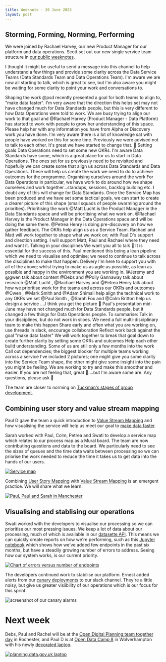 ```yaml
---
title: Weeknote - 30 June 2023
layout: post
---
```


## Storming, Forming, Norming, Performing

We were joined by Rachael Harvey, our new Product Manager for our platform and data operations. Scott set out our new single service team structure in [our public weeknotes](https://digital-land.github.io/data-standards/weeknote/2023/06/30/weeknote.html).
    
I thought it might be useful to send a message into this channel to help understand a few things and provide some clarity across the Data Service Teams (Data Standards Team and Data Operations Team).  I'm aware we are now all starting to talk, which is great to see, but I'm also aware you might be waiting for some clarity to point your work and conversations to.

Shaping the work
@psd
 recently presented a goal for both teams to align to, "make data faster". I'm very aware that the direction this helps set may not have changed much for Data Standards people, but this is very different to how Data Operations were told to work. We are busy trying to align our work to that goal and 
@Rachael Harvey
 (Product Manager - Data Platform) has started to work with people to grow her understanding of this space. Please help her with any information you have from Alpha or Discovery work you have done. I'm very aware there is a lot of knowledge sat with people have worked on this for some time. Previously we were advised not to talk to each other. It's great we have started to change that. :slightly_smiling_face:
Setting goals
Data Operations need to set some new OKRs. I'm aware Data Standards have some, which is a great place for us to start in Data Operations. The ones set for us previously need to be revisited and hopefully we can create some that align us across Data Standards and Data Operations. These will help us create the work we need to do to achieve outcomes for the programme.
Organising ourselves around the work
For Data Operations in particular, we have work to do around how we shape ourselves and work together...standups, sessions, backlog building etc. I doubt any of this will change for Data Standards. Once the Service Map has been produced and we have set some tactical goals, we can start to create a clearer picture of this shape (small squads of people swarming around the priorities).
Prioritising the work
@Matt Lucht
 is the Product Manager in the Data Standards space and will be prioritising what we work on. 
@Rachael Harvey
 is the Product Manager in the Data Operations space and will be doing the same there. 
@Petrea Henry
 is doing pre-discovery on how we gather feedback. The OKRs help align us as a Service Team. Rachael and Matt will work together to shape what we work on; with Paul D's support and direction setting. I will support Matt, Paul and Rachael where they need and want it.
Talking in your disciplines
We want you all to talk :slightly_smiling_face: It is essential for the success of this. Paul mentioned this being a lean pipeline which we need to visualise and optimise; we need to continue to talk across the disciplines to make that happen.
Delivery
I'm here to support you with all of the above; whilst trying to make us as agile as possible, as lean as possible and happy in the environment you are working in.
@Jeremy
 and 
@gwen
 talk about content
@Debs
 and 
@Polly Gannaway
 talk about research
@Matt Lucht
,
@Rachael Harvey
 and 
@Petrea Henry
 talk about how we prioritise work for the teams and across our OKRs and outcomes
@Owen
,
@Mark Smith
 and 
@Adam Shimali
 help align the technical work to any OKRs we set
@Paul Smith
,
@Sarah Fox
 and 
@Colm Britton
 help us design a service
....I think you get the picture :slightly_smiling_face:
Paul's presentation mid-June may have not changed much for Data Standards people, but it changed a few things for Data Operations people.
To summarise:
Talk in your disciplines, but do not work in siloes. We need a full multi-disciplinary team to make this happen
Share early and often what you are working on, use threads in slack, encourage collaboration
Reflect work back against the goal "make data faster"
We will work together to break that goal down to create further clarity by setting some OKRs and outcomes
Help each other build understanding. Some of us are still only a few months into the work
Call out dependencies; the biggest blocker for multiple teams working across a service
I've included 2 pictures; one might give you some clarity into the Service Team shape, the other might give some insight into the pain you might be feeling. We are working to try and make this smoother and easier. If you are not feeling that, great :slightly_smiling_face:....but I'm aware some are.
Any questions, please ask :slightly_smiling_face:

The team are closer to norming on [Tuckman's stages of group development](https://en.wikipedia.org/wiki/Tuckman%27s_stages_of_group_development).

## Combining user story and value stream mapping

Paul D gave the team a quick introduction to [Value Stream Mapping](https://docs.google.com/presentation/d/1SU-0glP2Dk67IJIaqd5U2hwsaA7kf3Dgw5qGtgbPXow/edit?usp=sharing) and how visualising the service will help us meet our goal to [make data faster](https://digital-land.github.io/blog-post/beta-team/#but-will-it-make-data-faster).

Sarah worked with Paul, Colm, Petrea and Swati to develop a service map which relates to our process map as a Mural board. The team are now contributing questions and data to the board. We particularly need to see the sizes of queues and the time data waits between processing so we can priorise the work needed to reduce the time it takes us to get data into the hands of our users.

[![Service map](/data-standards/assets/images/Planning-Data-Service-Map-2023-06-30-small.png)](/data-standards/assets/images/Planning-Data-Service-Map-2023-06-30.pdf)

Combining [User Story Mapping](https://jpattonassociates.com/the-new-backlog/) with [Value Stream Mapping](https://en.wikipedia.org/wiki/Value-stream_mapping) is an emergent practice. We will share what we learn.

<a href="https://twitter.com/paulmsmith/status/1673749690611802119"><img alt="Paul, Paul and Sarah in Manchester" src="https://pbs.twimg.com/media/Fzpad3sWwAA8KlW.jpg"/></a>

## Visualising and stablising our operations

Swati worked with the developers to visualise our processing so we can prioritise our most pressing issues. We keep a lot of data about our processing, much of which is available in our [datasette API](https://datasette.planning.data.gov.uk/).  This means we can quickly create reports on how we're performing, such as this [Jupyter notebook](https://gist.github.com/psd/725ec25dcec962db6037b687aa214fa1) which shows how we've added few endpoints in the past six months, but have a steadily growing number of errors to address. Seeing how our system works, is our current priority.

[![Chart of errors versus number of endpoints](/data-standards/assets/images/endpoints-errors-chart.png)](https://gist.github.com/psd/725ec25dcec962db6037b687aa214fa1)

The developers continued work to stabilise our platform. Ernest added alerts from our [canary deployments](https://www.opsmx.com/blog/what-is-canary-deployment/) to our slack channel. They're a little noisy, but give us greater visiibility of our operations which is our focus for this sprint.

![screenshot of our canary alarms](/data-standards/assets/images/canary-alarms.png "Canary Alarms")
    
# Next week

Debs, Paul and Rachel will be at the [Open Digital Planning team together day](https://www.eventbrite.co.uk/e/open-digital-planning-team-together-day-tickets-646907948087) in Rochester, and Paul D is at [Open Data Camp 8](https://www.odcamp.uk/) in Wolverhampton with his newly <a href="https://whatfettle.com">decorated laptop</a>.

<a href="https://www.flickr.com/photos/psd/53014201751/" title="planning.data.gov.uk laptop"><img src="https://live.staticflickr.com/65535/53014201751_cd0cf7c215_c.jpg" alt="planning.data.gov.uk laptop"/></a>
